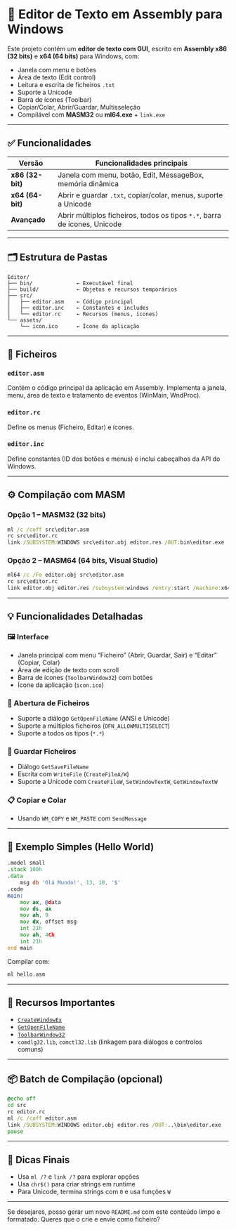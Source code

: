 # 📝 Editor de Texto em Assembly para Windows

Este projeto contém um **editor de texto com GUI**, escrito em **Assembly x86 (32 bits)** e **x64 (64 bits)** para Windows, com:

* Janela com menu e botões
* Área de texto (Edit control)
* Leitura e escrita de ficheiros `.txt`
* Suporte a Unicode
* Barra de ícones (Toolbar)
* Copiar/Colar, Abrir/Guardar, Multisseleção
* Compilável com **MASM32** ou **ml64.exe** + `link.exe`

---

## ✅ Funcionalidades

| Versão           | Funcionalidades principais                                                |
| ---------------- | ------------------------------------------------------------------------- |
| **x86 (32-bit)** | Janela com menu, botão, Edit, MessageBox, memória dinâmica                |
| **x64 (64-bit)** | Abrir e guardar `.txt`, copiar/colar, menus, suporte a Unicode            |
| **Avançado**     | Abrir múltiplos ficheiros, todos os tipos `*.*`, barra de ícones, Unicode |

---

## 🗂 Estrutura de Pastas

```
Editor/
├── bin/              ← Executável final
├── build/            ← Objetos e recursos temporários
├── src/
│   ├── editor.asm    ← Código principal
│   ├── editor.inc    ← Constantes e includes
│   └── editor.rc     ← Recursos (menus, ícones)
└── assets/
    └── icon.ico      ← Ícone da aplicação
```

---

## 🧩 Ficheiros

### `editor.asm`

Contém o código principal da aplicação em Assembly. Implementa a janela, menu, área de texto e tratamento de eventos (WinMain, WndProc).

### `editor.rc`

Define os menus (Ficheiro, Editar) e ícones.

### `editor.inc`

Define constantes (ID dos botões e menus) e inclui cabeçalhos da API do Windows.

---

## ⚙️ Compilação com MASM

### Opção 1 – MASM32 (32 bits)

```cmd
ml /c /coff src\editor.asm
rc src\editor.rc
link /SUBSYSTEM:WINDOWS src\editor.obj editor.res /OUT:bin\editor.exe
```

### Opção 2 – MASM64 (64 bits, Visual Studio)

```cmd
ml64 /c /Fo editor.obj src\editor.asm
rc src\editor.rc
link editor.obj editor.res /subsystem:windows /entry:start /machine:x64 user32.lib kernel32.lib gdi32.lib comdlg32.lib comctl32.lib
```

---

## 💡 Funcionalidades Detalhadas

### 🖼️ Interface

* Janela principal com menu “Ficheiro” (Abrir, Guardar, Sair) e “Editar” (Copiar, Colar)
* Área de edição de texto com scroll
* Barra de ícones (`ToolbarWindow32`) com botões
* Ícone da aplicação (`icon.ico`)

### 📂 Abertura de Ficheiros

* Suporte a diálogo `GetOpenFileName` (ANSI e Unicode)
* Suporte a múltiplos ficheiros (`OFN_ALLOWMULTISELECT`)
* Suporte a todos os tipos (`*.*`)

### 💾 Guardar Ficheiros

* Diálogo `GetSaveFileName`
* Escrita com `WriteFile` (`CreateFileA/W`)
* Suporte a Unicode com `CreateFileW`, `SetWindowTextW`, `GetWindowTextW`

### 📋 Copiar e Colar

* Usando `WM_COPY` e `WM_PASTE` com `SendMessage`

---

## 🧪 Exemplo Simples (Hello World)

```asm
.model small
.stack 100h
.data
    msg db 'Olá Mundo!', 13, 10, '$'
.code
main:
    mov ax, @data
    mov ds, ax
    mov ah, 9
    mov dx, offset msg
    int 21h
    mov ah, 4Ch
    int 21h
end main
```

Compilar com:

```cmd
ml hello.asm
```

---

## 📘 Recursos Importantes

* [`CreateWindowEx`](https://learn.microsoft.com/en-us/windows/win32/api/winuser/nf-winuser-createwindowexa)
* [`GetOpenFileName`](https://learn.microsoft.com/en-us/windows/win32/api/commdlg/ns-commdlg-openfilenamea)
* [`ToolbarWindow32`](https://learn.microsoft.com/en-us/windows/win32/controls/create-a-toolbar)
* `comdlg32.lib`, `comctl32.lib` (linkagem para diálogos e controlos comuns)

---

## 📦 Batch de Compilação (opcional)

```bat
@echo off
cd src
rc editor.rc
ml /c /coff editor.asm
link /SUBSYSTEM:WINDOWS editor.obj editor.res /OUT:..\bin\editor.exe
pause
```

---

## 🧠 Dicas Finais

* Usa `ml /?` e `link /?` para explorar opções
* Usa `chr$()` para criar strings em runtime
* Para Unicode, termina strings com `0` e usa funções `W`

---

Se desejares, posso gerar um novo `README.md` com este conteúdo limpo e formatado. Queres que o crie e envie como ficheiro?
